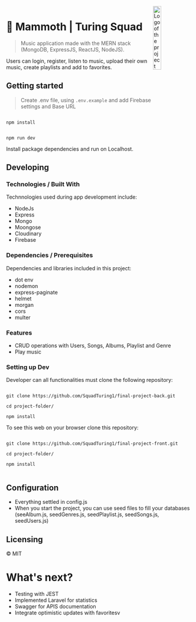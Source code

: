 
<img  src="https://raw.githubusercontent.com/SquadTuring1/final-project-front/develop/src/assets/images/logo-mammoth2-vertical.png"  width="21%"  alt="Logo of the project"  align="right">

# 🚀 Mammoth | Turing Squad



>Music application made with the MERN stack (MongoDB, ExpressJS, ReactJS, NodeJS).
>
Users can login, register, listen to music, upload their own music, create playlists and add to favorites.

  

##  Getting started

>Create .env file, using `.env.example` and add Firebase settings and Base URL

  ```shell

npm install

```

```shell

npm run dev

```
Install package dependencies and run on Localhost.

  

## Developing

  

### Technologies / Built With

Technnologies used during app development include:

- NodeJs
- Express
- Mongo
- Moongose
- Cloudinary
- Firebase
  
  
### Dependencies / Prerequisites

Dependencies and libraries included in this project:

- dot env
- nodemon
- express-paginate
- helmet
- morgan
- cors
- multer 

### Features

- CRUD operations with Users, Songs, Albums, Playlist and Genre
- Play music

  

### Setting up Dev  


Developer can all functionalities must clone the following repository:
```shell

git clone https://github.com/SquadTuring1/final-project-back.git

cd project-folder/

npm install

```
To see this web on your browser clone this repository:
```shell

git clone https://github.com/SquadTuring1/final-project-front.git

cd project-folder/

npm install


```    

## Configuration

  - Everything settled in config.js
  -  When you start the project, you can use seed files to fill your databases (seeAlbum.js, seedGenres.js, seedPlaylist.js, seedSongs.js, seedUsers.js)
  


## Licensing

  

© MIT

  

# What's next?

- Testing with JEST
- Implemented Laravel for statistics
- Swagger for APIS documentation
- Integrate optimistic updates with favoritesv
